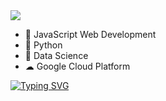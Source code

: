 <img src="[https://i.pinimg.com/originals/d3/81/2e/d3812ec68e76e334b4ab1cb8884169a7.gif](https://i.pinimg.com/originals/d3/81/2e/d3812ec68e76e334b4ab1cb8884169a7.gif)" />

- 🥷 JavaScript Web Development
- 🔭 Python
- 🥡 Data Science 
- ☁ Google Cloud Platform

[![Typing SVG](https://readme-typing-svg.demolab.com?font=Fira+Code&size=28&pause=1000&color=94F70E&width=800&height=70&lines=Typing...%20tech%20things.%20🪡)](https://github.com/printer130)






